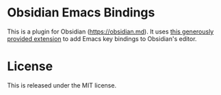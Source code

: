 # Obsidian Emacs Bindings

This is a plugin for Obsidian (https://obsidian.md).  It uses [this
generously provided
extension](https://github.com/replit/codemirror-emacs) to add Emacs
key bindings to Obsidian's editor.


# License

This is released under the MIT license.
